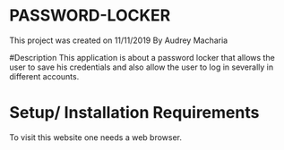# PASSWORD-LOCKER
This project was created on 11/11/2019
By Audrey Macharia

#Description
This application is about a password locker that allows the user to save his credentials and also allow the user to log in severally in different accounts.

# Setup/ Installation Requirements
 To visit this website one needs a web browser.